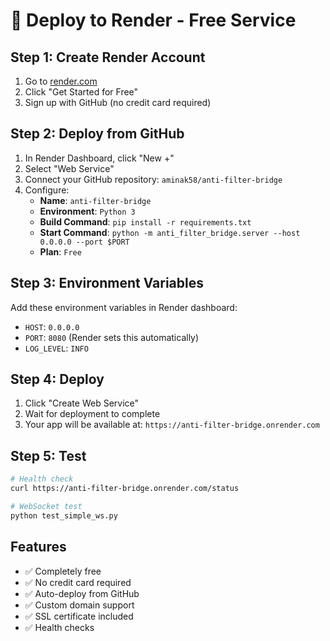 # 🚀 Deploy to Render - Free Service

## Step 1: Create Render Account
1. Go to [render.com](https://render.com)
2. Click "Get Started for Free"
3. Sign up with GitHub (no credit card required)

## Step 2: Deploy from GitHub
1. In Render Dashboard, click "New +"
2. Select "Web Service"
3. Connect your GitHub repository: `aminak58/anti-filter-bridge`
4. Configure:
   - **Name**: `anti-filter-bridge`
   - **Environment**: `Python 3`
   - **Build Command**: `pip install -r requirements.txt`
   - **Start Command**: `python -m anti_filter_bridge.server --host 0.0.0.0 --port $PORT`
   - **Plan**: `Free`

## Step 3: Environment Variables
Add these environment variables in Render dashboard:
- `HOST`: `0.0.0.0`
- `PORT`: `8080` (Render sets this automatically)
- `LOG_LEVEL`: `INFO`

## Step 4: Deploy
1. Click "Create Web Service"
2. Wait for deployment to complete
3. Your app will be available at: `https://anti-filter-bridge.onrender.com`

## Step 5: Test
```bash
# Health check
curl https://anti-filter-bridge.onrender.com/status

# WebSocket test
python test_simple_ws.py
```

## Features
- ✅ Completely free
- ✅ No credit card required
- ✅ Auto-deploy from GitHub
- ✅ Custom domain support
- ✅ SSL certificate included
- ✅ Health checks
